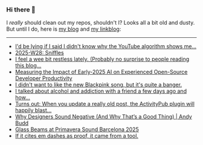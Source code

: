 ### Hi there 👋

I _really_ should clean out my repos, shouldn't I? Looks all a bit old and dusty. But until I do, here is [my blog](https://lostfocus.de/) and [my linkblog](https://dominikschwind.com/links):

--- 

<!-- POST-LIST:START -->
- [I&#39;d be lying if I said I didn&#39;t know why the YouTube algorithm shows me…](https://lostfocus.de/2025/07/14/234923/)
- [2025-W28: Sniffles](https://lostfocus.de/2025/07/13/2025-w28-sniffles/)
- [I feel a wee bit restless lately. &lpar;Probably no surprise to people reading this blog…](https://lostfocus.de/2025/07/12/234910/)
- [Measuring the Impact of Early-2025 AI on Experienced Open-Source Developer Productivity](https://metr.org/blog/2025-07-10-early-2025-ai-experienced-os-dev-study/)
- [I didn&#39;t want to like the new Blackpink song, but it&#39;s quite a banger.](https://lostfocus.de/2025/07/11/234905/)
- [I talked about alcohol and addiction with a friend a few days ago and how…](https://lostfocus.de/2025/07/10/234901/)
- [Turns out: When you update a really old post, the ActivityPub plugin will happily blast…](https://lostfocus.de/2025/07/10/234895/)
- [Why Designers Sound Negative &lpar;And Why That’s a Good Thing&rpar; | Andy Budd](https://www.andybudd.com/archives/2025/07/why-designers-sound-negative-and-why-that-s-a-good-thing)
- [Glass Beams at Primavera Sound Barcelona 2025](https://www.youtube.com/watch?v=jWLt5ZnHho8)
- [If it cites em dashes as proof, it came from a tool.](https://www.scottsmitelli.com/articles/em-dash-tool/)
<!-- POST-LIST:END -->

<!--
**lostfocus/lostfocus** is a ✨ _special_ ✨ repository because its `README.md` (this file) appears on your GitHub profile.

Here are some ideas to get you started:

- 🔭 I’m currently working on ...
- 🌱 I’m currently learning ...
- 👯 I’m looking to collaborate on ...
- 🤔 I’m looking for help with ...
- 💬 Ask me about ...
- 📫 How to reach me: ...
- 😄 Pronouns: ...
- ⚡ Fun fact: ...
-->
